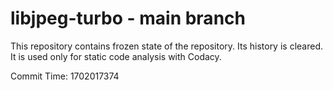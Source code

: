 # libjpeg-turbo - main branch

This repository contains frozen state of the repository.
Its history is cleared. It is used only for static code
analysis with Codacy.

Commit Time: 1702017374